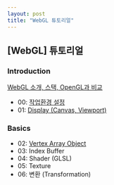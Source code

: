 ```yaml
---
layout: post
title: "WebGL 튜토리얼"
---
```

## [WebGL] 튜토리얼

### Introduction
[WebGL 소개, 스택, OpenGL과 비교]({{site.url}}/2019/04/19/webgl-introduction)
- 00: [작업환경 설정]({{site.url}}/2019/04/19/webgl-configuration)
- 01: [Display (Canvas, Viewport)]({{site.url}}/2019/04/19/webgl-display)

### Basics
- 02: [Vertex Array Object]({{site.url}}/2019/04/20/webgl-vao.html)
- 03: Index Buffer
- 04: Shader (GLSL)
- 05: Texture
- 06: 변환 (Transformation)